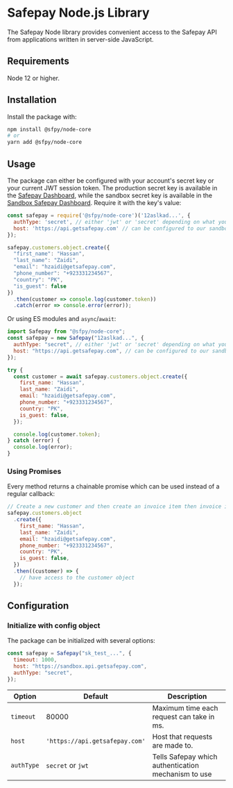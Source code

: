 # Safepay Node.js Library

The Safepay Node library provides convenient access to the Safepay API from
applications written in server-side JavaScript.

## Requirements

Node 12 or higher.

## Installation

Install the package with:

```sh
npm install @sfpy/node-core
# or
yarn add @sfpy/node-core
```

## Usage

The package can either be configured with your account's secret key or your
current JWT session token. The production secret key is available in the [Safepay Dashboard][api-keys], while the sandbox secret key is available in the [Sandbox Safepay Dashboard][sandbox-api-keys].
Require it with the key's value:

<!-- prettier-ignore -->
```js
const safepay = require('@sfpy/node-core')('12aslkad...', {
  authType: 'secret', // either 'jwt' or 'secret' depending on what you provide
  host: 'https://api.getsafepay.com' // can be configured to our sandbox host for test transactions
});

safepay.customers.object.create({
  "first_name": "Hassan",
  "last_name": "Zaidi",
  "email": "hzaidi@getsafepay.com",
  "phone_number": "+923331234567",
  "country": "PK",
  "is_guest": false
})
  .then(customer => console.log(customer.token))
  .catch(error => console.error(error));
```

Or using ES modules and `async`/`await`:

```js
import Safepay from "@sfpy/node-core";
const safepay = new Safepay("12aslkad...", {
  authType: "secret", // either 'jwt' or 'secret' depending on what you provide
  host: "https://api.getsafepay.com", // can be configured to our sandbox host for test transactions
});

try {
  const customer = await safepay.customers.object.create({
    first_name: "Hassan",
    last_name: "Zaidi",
    email: "hzaidi@getsafepay.com",
    phone_number: "+923331234567",
    country: "PK",
    is_guest: false,
  });

  console.log(customer.token);
} catch (error) {
  console.log(error);
}
```

### Using Promises

Every method returns a chainable promise which can be used instead of a regular
callback:

```js
// Create a new customer and then create an invoice item then invoice it:
safepay.customers.object
  .create({
    first_name: "Hassan",
    last_name: "Zaidi",
    email: "hzaidi@getsafepay.com",
    phone_number: "+923331234567",
    country: "PK",
    is_guest: false,
  })
  .then((customer) => {
    // have access to the customer object
  });
```

## Configuration

### Initialize with config object

The package can be initialized with several options:

```js
const safepay = Safepay("sk_test_...", {
  timeout: 1000,
  host: "https://sandbox.api.getsafepay.com",
  authType: "secret",
});
```

| Option     | Default                        | Description                                         |
| ---------- | ------------------------------ | --------------------------------------------------- |
| `timeout`  | 80000                          | Maximum time each request can take in ms.           |
| `host`     | `'https://api.getsafepay.com'` | Host that requests are made to.                     |
| `authType` | `secret` or `jwt`              | Tells Safepay which authentication mechanism to use |

[api-keys]: https://getsafepay.com/dashboard/developers/api
[sandbox-api-keys]: https://sandbox.api.getsafepay.com/dashboard/developers/api
